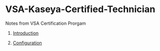 # VSA-Kaseya-Certified-Technician
Notes from VSA Certification Prorgam

1. [Introduction](Introduction.md)

2. [Configuration](Configuration.md)
